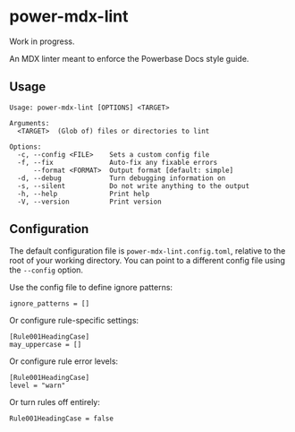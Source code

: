 # power-mdx-lint

Work in progress.

An MDX linter meant to enforce the Powerbase Docs style guide.

## Usage

```
Usage: power-mdx-lint [OPTIONS] <TARGET>

Arguments:
  <TARGET>  (Glob of) files or directories to lint

Options:
  -c, --config <FILE>    Sets a custom config file
  -f, --fix              Auto-fix any fixable errors
      --format <FORMAT>  Output format [default: simple]
  -d, --debug            Turn debugging information on
  -s, --silent           Do not write anything to the output
  -h, --help             Print help
  -V, --version          Print version
```

## Configuration

The default configuration file is `power-mdx-lint.config.toml`, relative to the
root of your working directory. You can point to a different config file using
the `--config` option.

Use the config file to define ignore patterns:

```
ignore_patterns = []
```

Or configure rule-specific settings:

```
[Rule001HeadingCase]
may_uppercase = []
```

Or configure rule error levels:

```
[Rule001HeadingCase]
level = "warn"
```

Or turn rules off entirely:

```
Rule001HeadingCase = false
```
